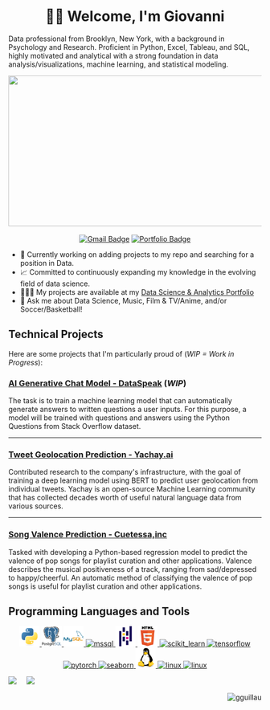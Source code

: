  <h1 align="center"> 👋🏾 Welcome, I'm Giovanni</h1>
 
Data professional from Brooklyn, New York, with a background in Psychology and Research. Proficient in Python, Excel, Tableau, and SQL, highly motivated and analytical with a strong foundation in data analysis/visualizations, machine learning, and statistical modeling. 

<p align="center">
<img src="https://media.giphy.com/media/dWesBcTLavkZuG35MI/giphy.gif" width="600" height="300"  /></p>
  
<div align="center">  

 [![Gmail Badge](https://img.shields.io/badge/-gguillau98@gmail.com-c14438??style=for-the-badge&logo=Gmail&logoColor=white&link=mailto:gguillau98@gmail.com)](mailto:gguillau98@gmail.com) 
[![Portfolio Badge](https://img.shields.io/badge/Github-Project%20Portfolio-blue??style=for-the-badge&logo=appveyor&link=https://github.com/gguillau/Data-Science-Portfolio/)](https://github.com/gguillau/Data-Science-Portfolio/)</div>

* 🔭 Currently working on adding projects to my repo and searching for a position in Data.
* 📈 Committed to continuously expanding my knowledge in the evolving field of data science.
* 👨🏿‍💻 My projects are available at my [Data Science & Analytics Portfolio](https://github.com/gguillau/data-Science-Portfolio)
* 💬 Ask me about Data Science, Music, Film & TV/Anime, and/or Soccer/Basketball!

## Technical Projects
Here are some projects that I'm particularly proud of (*WIP = Work in Progress*):
### [AI Generative Chat Model - DataSpeak](https://github.com/gguillau/DataSpeak-NLP) (*WIP*)
The task is to train a machine learning model that can automatically generate answers to written questions a user inputs. For this purpose, a model will be trained with questions and answers using the Python Questions from Stack Overflow dataset. 

---



### [Tweet Geolocation Prediction - Yachay.ai](https://github.com/giova22i/Yachay.ai-Tweet-Geolocation-Prediction)
Contributed research to the company's infrastructure, with the goal of training a deep learning model using BERT to predict user geolocation from individual tweets. Yachay is an open-source Machine Learning community that has collected decades worth of useful natural language data from various sources. 

---

### [Song Valence Prediction - Cuetessa,inc](https://github.com/giova22i/Cuetessa-Song-Valence-Prediction)

Tasked with developing a Python-based regression model to predict the valence of pop songs for playlist curation and other applications. Valence describes the musical positiveness of a track, ranging from sad/depressed to happy/cheerful. An automatic method of classifying the valence of pop songs is useful for playlist curation and other applications.

## Programming Languages and Tools

<p align="center"></a><a href="https://www.python.org" target="_blank" rel="noreferrer"> <img src="https://raw.githubusercontent.com/devicons/devicon/master/icons/python/python-original.svg" alt="python" width="40" height="40"/> </a><a href="https://www.postgresql.org" target="_blank" rel="noreferrer"> <img src="https://raw.githubusercontent.com/devicons/devicon/master/icons/postgresql/postgresql-original-wordmark.svg" alt="postgresql" width="40" height="40"/> <a href="https://www.mysql.com/" target="_blank"> <img src="https://raw.githubusercontent.com/devicons/devicon/master/icons/mysql/mysql-original-wordmark.svg" alt="mysql" width="40" height="40"/> </a>
</a><a href="https://www.microsoft.com/en-us/sql-server" target="_blank" rel="noreferrer"> <img src="https://www.svgrepo.com/show/303229/microsoft-sql-server-logo.svg" alt="mssql" width="40" height="40"/> </a><a href="https://developer.mozilla.org/en-US/docs/Web/JavaScript" target="_blank" rel="noreferrer"> <a href="https://pandas.pydata.org/" target="_blank" rel="noreferrer"> <img src="https://raw.githubusercontent.com/devicons/devicon/2ae2a900d2f041da66e950e4d48052658d850630/icons/pandas/pandas-original.svg" alt="pandas" width="40" height="40"/> </a><a href="https://html.spec.whatwg.org/multipage/" target="_blank" rel="noreferrer"> <img src="https://raw.githubusercontent.com/devicons/devicon/master/icons/html5/html5-original-wordmark.svg" alt="html5" width="40" height="40"/> </a><a href="https://scikit-learn.org/" target="_blank" rel="noreferrer"> <img src="https://upload.wikimedia.org/wikipedia/commons/0/05/Scikit_learn_logo_small.svg" alt="scikit_learn" width="40" height="40"/> </a><a href="https://www.tensorflow.org" target="_blank" rel="noreferrer"> <img src="https://www.vectorlogo.zone/logos/tensorflow/tensorflow-icon.svg" alt="tensorflow" width="40" height="40"/></a><a href="https://pytorch.org/" target="_blank" rel="noreferrer"> <img src="https://www.vectorlogo.zone/logos/pytorch/pytorch-icon.svg" alt="pytorch" width="40" height="40"/> </a><a href="https://seaborn.pydata.org/" target="_blank" rel="noreferrer"> <img src="https://seaborn.pydata.org/_images/logo-mark-lightbg.svg" alt="seaborn" width="40" height="40"/> </a> <a href="https://www.linux.org/" target="_blank"> <img src="https://raw.githubusercontent.com/devicons/devicon/master/icons/linux/linux-original.svg" alt="linux" width="40" height="40"/> </a>
<a href="https://public.tableau.com/" target="_blank"> <img src="https://cdn.filepicker.io/api/file/jZDILlufSOSDOkuJTZ7J" alt="linux" width="40" height="40"/> </a>
<a href="https://www.microsoft.com/en-us/microsoft-365/excel" target="_blank"> <img src="https://encrypted-tbn0.gstatic.com/images?q=tbn:ANd9GcS5oBezXP1pj2QygJw02RWq52fLES2x7eEfUA&usqp=CAU" alt="linux" width="40" height="40"/> 

</a>

</p>

<div class='container'>
<img style="height: auto; width: 48%;" class="img" src="https://github-readme-stats-sigma-five.vercel.app/api?username=gguillau&show_icons=true&theme=default&locale=en" />
&nbsp;
&nbsp;
<img style="height: auto; width: 48%;" class="img" src="https://github-readme-streak-stats-lyart-seven.vercel.app?user=gguillau&theme=default&date_format=j%20M%5B%20Y%5D&card" /></div>
</div>

<p align="right"> <img src="https://komarev.com/ghpvc/?username=gguillau&label=Profile%20views&color=0e75b6&style=flat" alt="gguillau" /> </p>

